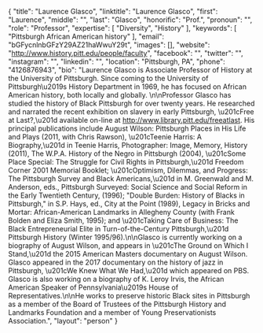 {
  "title": "Laurence Glasco",
  "linktitle": "Laurence Glasco",
  "first": "Laurence",
  "middle": "",
  "last": "Glasco",
  "honorific": "Prof.",
  "pronoun": "",
  "role": "Professor",
  "expertise": [
    "Diversity",
    "History"
  ],
  "keywords": [
    "Pittsburgh African American history"
  ],
  "email": "bGFycnlnbGFzY29AZ21haWwuY29t",
  "images": [],
  "website": "http://www.history.pitt.edu/people/faculty",
  "facebook": "",
  "twitter": "",
  "instagram": "",
  "linkedin": "",
  "location": "Pittsburgh, PA",
  "phone": "4126876943",
  "bio": "Laurence Glasco is Associate Professor of History at the University of Pittsburgh. Since coming to the University of Pittsburgh\u2019s History Department in 1969, he has focused on African American history, both locally and globally. \n\nProfessor Glasco has studied the history of Black Pittsburgh for over twenty years. He researched and narrated the recent exhibition on slavery in early Pittsburgh, \u201cFree at Last?,\u201d available on-line at http://www.library.pitt.edu/freeatlast. His principal publications include August Wilson: Pittsburgh Places in His Life and Plays (2011, with Chris Rawson), \u201cTeenie Harris: A Biography,\u201d in Teenie Harris, Photographer: Image, Memory, History (2011), The W.P.A. History of the Negro in Pittsburgh (2004), \u201cSome Place Special: The Struggle for Civil Rights in Pittsburgh,\u201d Freedom Corner 2001 Memorial Booklet; \u201cOptimism, Dilemmas, and Progress: The Pittsburgh Survey and Black Americans,\u201d in M. Greenwald and M. Anderson, eds., Pittsburgh Surveyed: Social Science and Social Reform in the Early Twentieth Century, (1996); \"Double Burden: History of Blacks in Pittsburgh,\" in S.P. Hays, ed., City at the Point (1989), Legacy in Bricks and Mortar: African-American Landmarks in Allegheny County (with Frank Bolden and Eliza Smith, 1995); and \u201cTaking Care of Business: The Black Entrepreneurial Elite in Turn-of-the-Century Pittsburgh,\u201d Pittsburgh History (Winter 1995/96).\n\nGlasco is currently working on a biography of August Wilson, and appears in \u201cThe Ground on Which I Stand,\u201d the 2015 American Masters documentary on August Wilson. Glasco appeared in the 2017 documentary on the history of jazz in Pittsburgh, \u201cWe Knew What We Had,\u201d which appeared on PBS. Glasco is also working on a biography of K. Leroy Irvis, the African American Speaker of Pennsylvania\u2019s House of Representatives.\n\nHe works to preserve historic Black sites in Pittsburgh as a member of the Board of Trustees of the Pittsburgh History and Landmarks Foundation and a member of Young Preservationists Association.",
  "layout": "person"
}